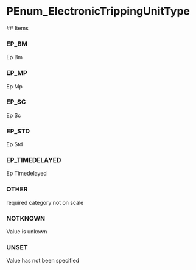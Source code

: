 # PEnum_ElectronicTrippingUnitType

<!-- end of definition -->## Items

### EP_BM
Ep  Bm

### EP_MP
Ep  Mp

### EP_SC
Ep  Sc

### EP_STD
Ep  Std

### EP_TIMEDELAYED
Ep  Timedelayed

### OTHER
required category not on scale

### NOTKNOWN
Value is unkown

### UNSET
Value has not been specified
